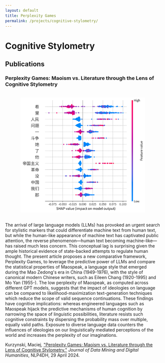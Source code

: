 ```yaml
---
layout: default
title: Perplexity Games
permalink: /projects/cognitive-stylometry/
---
```


# Cognitive Stylometry

## Publications

### Perplexity Games: Maoism vs. Literature through the Lens of Cognitive Stylometry

<img src="main.png" alt="Perplexity Games" style="max-width: 80%; height: auto; margin: 2rem auto; display: block;">

The arrival of large language models (LLMs) has provoked an urgent search for stylistic markers that could differentiate machine text from human text, but while the human-like appearance of machine text has captivated public attention, the reverse phenomenon—human text becoming machine-like—has raised much less concern. This conceptual lag is surprising given the ample historical evidence of state-backed attempts to regulate human thought. The present article proposes a new comparative framework, Perplexity Games, to leverage the predictive power of LLMs and compare the statistical properties of Maospeak, a language style that emerged during the Mao Zedong's era in China (1949-1976), with the style of canonical modern Chinese writers, such as Eileen Chang (1920-1995) and Mo Yan (1955-). The low perplexity of Maospeak, as computed across different GPT models, suggests that the impact of ideologies on language can be compared to likelihood-maximization text-generation techniques which reduce the scope of valid sequence continuations. These findings have cognitive implications: whereas engineered languages such as Maospeak hijack the predictive mechanisms of human cognition by narrowing the space of linguistic possibilities, literature resists such cognitive constraints by dispersing the probability mass over multiple, equally valid paths. Exposure to diverse language data counters the influences of ideologies on our linguistically mediated perceptions of the world and increases the perplexity of our imaginations.

Kurzynski, Maciej, ["Perplexity Games: Maoism vs. Literature through the Lens of Cognitive Stylometry,"](https://jdmdh.episciences.org/13429) *Journal of Data Mining and Digital Humanities*, NLP4DH, 29 April 2024.